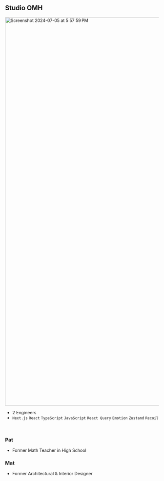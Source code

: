 ## Studio OMH

<img width="1274" alt="Screenshot 2024-07-05 at 5 57 59 PM" src="https://github.com/STUDIOTEKT/.github/assets/99726297/22932b90-b442-4eee-a28d-263ca4ab73e8">

- 2 Engineers
- `Next.js` `React` `TypeScript` `JavaScript` `React Query` `Emotion` `Zustand` `Recoil` 

<br/>

### Pat
- Former Math Teacher in High School

### Mat
- Former Architectural & Interior Designer 




